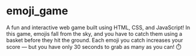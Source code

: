 # emoji_game
A fun and interactive web game built using HTML, CSS, and JavaScript! In this game, emojis fall from the sky, and you have to catch them using a basket before they hit the ground. Each emoji you catch increases your score — but you have only 30 seconds to grab as many as you can! ⏱️

